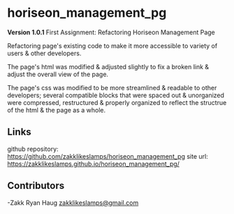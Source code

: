 # horiseon_management_pg

**Version 1.0.1**
First Assignment: Refactoring Horiseon Management Page

Refactoring page's existing code to make it more accessible to variety of users & other developers. 

The page's html was modified & adjusted slightly to fix a broken link & adjust the overall view of the page. 

The page's css was modified to be more streamlined & readable to other developers; several compatible blocks that were spaced out & unorganized were compressed, restructured & properly organized to reflect the structrue of the html & the page as a whole. 


## Links
github repository: https://github.com/zakklikeslamps/horiseon_management_pg
site url: https://zakklikeslamps.github.io/horiseon_management_pg/

## Contributors

-Zakk Ryan Haug <zakklikeslamps@gmail.com>